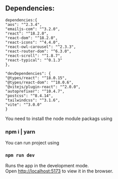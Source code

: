 ## Dependencies:

    dependencies:{
    "aos": "^2.3.4",
    "emailjs-com": "^3.2.0",
    "react": "^18.2.0",
    "react-dom": "^18.2.0",
    "react-icons": "^4.4.0",
    "react-owl-carousel": "^2.3.3",
    "react-router-dom": "^6.3.0",
    "react-scroll": "^1.8.7",
    "react-typical": "^0.1.3"
    },

    "devDependencies": {
    "@types/react": "^18.0.15",
    "@types/react-dom": "^18.0.6",
    "@vitejs/plugin-react": "^2.0.0",
    "autoprefixer": "^10.4.7",
    "postcss": "^8.4.14",
    "tailwindcss": "^3.1.6",
    "vite": "^3.0.0"
    }

You need to install the node module packags using
 
### npm i | yarn

You can run project using

### `npm run dev`

Runs the app in the development mode.\
Open [http://localhost:5173](http://localhost:5173) to view it in the browser.
